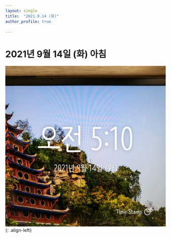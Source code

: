 ```yaml
---
layout: single
title:  "2021.9.14 (화)"
author_profile: true

---
```


# 2021년 9월 14일 (화) 아침
![image](/assets/images/morning/20210914.jpg)
{: .align-left}
